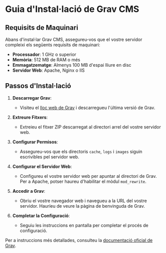 # Guia d'Instal·lació de Grav CMS

## Requisits de Maquinari

Abans d'instal·lar Grav CMS, assegureu-vos que el vostre servidor compleixi els següents requisits de maquinari:

- **Processador**: 1 GHz o superior
- **Memòria**: 512 MB de RAM o més
- **Emmagatzematge**: Almenys 100 MB d'espai lliure en disc
- **Servidor Web**: Apache, Nginx o IIS

## Passos d'Instal·lació

1. **Descarregar Grav**:
    - Visiteu el [lloc web de Grav](https://getgrav.org/downloads) i descarregueu l'última versió de Grav.

2. **Extreure Fitxers**:
    - Extreieu el fitxer ZIP descarregat al directori arrel del vostre servidor web.

3. **Configurar Permisos**:
    - Assegureu-vos que els directoris `cache`, `logs` i `images` siguin escrivibles pel servidor web.

4. **Configurar el Servidor Web**:
    - Configureu el vostre servidor web per apuntar al directori de Grav. Per a Apache, potser haureu d'habilitar el mòdul `mod_rewrite`.

5. **Accedir a Grav**:
    - Obriu el vostre navegador web i navegueu a la URL del vostre servidor. Hauríeu de veure la pàgina de benvinguda de Grav.

6. **Completar la Configuració**:
    - Seguiu les instruccions en pantalla per completar el procés de configuració.

Per a instruccions més detallades, consulteu la [documentació oficial de Grav](https://learn.getgrav.org/16/basics/installation).
